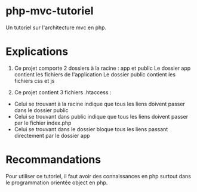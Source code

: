 # php-mvc-tutoriel
Un tutoriel sur l'architecture mvc en php.
# Explications

1. Ce projet comporte 2 dossiers à la racine : app et public
Le dossier app contient les fichiers de l'application
Le dossier public contient les fichiers css et js

2. Ce projet contient 3 fichiers .htaccess :
- Celui se trouvant à la racine indique que tous les liens doivent passer dans le dossier public
- Celui se trouvant dans public indique que tous les liens doivent passer par le fichier index.php
- Celui se trouvant dans le dossier bloque tous les liens passant directement par le dossier app
# Recommandations

Pour utiliser ce tutoriel, il faut avoir des connaissances en php surtout dans le programmation orientée object en php.
